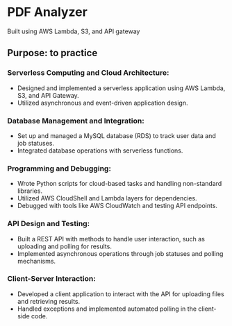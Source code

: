 # PDF Analyzer 

Built using AWS Lambda, S3, and API gateway 

## Purpose: to practice

### Serverless Computing and Cloud Architecture:
  - Designed and implemented a serverless application using AWS Lambda, S3, and API Gateway.
  - Utilized asynchronous and event-driven application design.

### Database Management and Integration:
  - Set up and managed a MySQL database (RDS) to track user data and job statuses.
  - Integrated database operations with serverless functions.
    
### Programming and Debugging:
  - Wrote Python scripts for cloud-based tasks and handling non-standard libraries.
  - Utilized AWS CloudShell and Lambda layers for dependencies.
  - Debugged with tools like AWS CloudWatch and testing API endpoints.

### API Design and Testing:
  - Built a REST API with methods to handle user interaction, such as uploading and polling for results.
  - Implemented asynchronous operations through job statuses and polling mechanisms.

### Client-Server Interaction:
  - Developed a client application to interact with the API for uploading files and retrieving results.
  - Handled exceptions and implemented automated polling in the client-side code.

